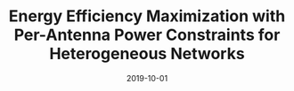 ---
title: "Energy Efficiency Maximization with Per-Antenna Power Constraints for Heterogeneous Networks"
collection: publications
# permalink: /publication/2015-10-01-paper-title-number-3
# excerpt: 'This paper is about the number 3. The number 4 is left for future work.'
date: 2019-10-01
venue: 'International Symposium on Electrical and Electronics Engineering (ISEE) Conference'
paperurl: 'https://ieeexplore.ieee.org/document/8920866'
citation: 'Viet Quoc Pham, Tien Ngoc Ha, Ha Hoang Kha, Pham Van Quyet, &quot;Energy Efficiency Maximization with Per-Antenna Power Constraints for Heterogeneous Networks; <i>International Symposium on Electrical and Electronics Engineering (ISEE) Conference</i>, Oct. 2019.'
---